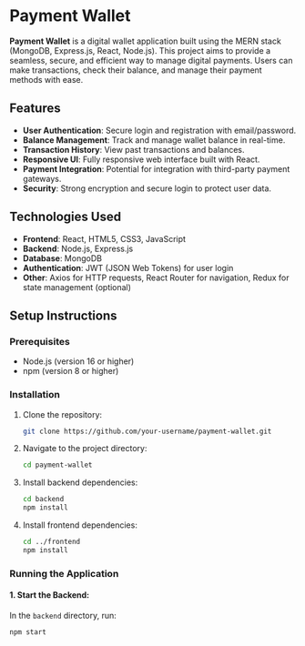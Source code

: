 # Payment Wallet

**Payment Wallet** is a digital wallet application built using the MERN stack (MongoDB, Express.js, React, Node.js). This project aims to provide a seamless, secure, and efficient way to manage digital payments. Users can make transactions, check their balance, and manage their payment methods with ease.

## Features

- **User Authentication**: Secure login and registration with email/password.
- **Balance Management**: Track and manage wallet balance in real-time.
- **Transaction History**: View past transactions and balances.
- **Responsive UI**: Fully responsive web interface built with React.
- **Payment Integration**: Potential for integration with third-party payment gateways.
- **Security**: Strong encryption and secure login to protect user data.

## Technologies Used

- **Frontend**: React, HTML5, CSS3, JavaScript
- **Backend**: Node.js, Express.js
- **Database**: MongoDB
- **Authentication**: JWT (JSON Web Tokens) for user login
- **Other**: Axios for HTTP requests, React Router for navigation, Redux for state management (optional)

## Setup Instructions

### Prerequisites

- Node.js (version 16 or higher)
- npm (version 8 or higher)

### Installation

1. Clone the repository:
    ```bash
    git clone https://github.com/your-username/payment-wallet.git
    ```

2. Navigate to the project directory:
    ```bash
    cd payment-wallet
    ```

3. Install backend dependencies:
    ```bash
    cd backend
    npm install
    ```

4. Install frontend dependencies:
    ```bash
    cd ../frontend
    npm install
    ```

### Running the Application

#### 1. Start the Backend:
In the `backend` directory, run:
```bash
npm start

